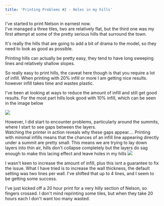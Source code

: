 ```yaml
---
title: 'Printing Problems #2 - Holes in my hills'
---
```


I've started to print Nelson in earnest now.  
I've managed a three tiles, two are relatively flat, but the third one was my first attempt at some of the pretty serious hills that surround the town.

It's really the hills that are going to add a bit of drama to the model, so they need to look as good as possible.

Printing hills can actually be pretty easy, they tend to have long sweeping lines and relatively shallow slopes.  

So really easy to print hills, the caveat here though is that you require a lot of infill.
When printing with 20% infill or more I am getting nice results.  however infill takes time and wastes plastic.

I've been at looking at ways to reduce the amount of infill and still get good results.  For the most part hills look good with 10% infill, which can be seen in the image below

![](https://thefossedog.github.io/images/hillSupports.jpg)

However, I did start to encounter problems, particularly around the summits, where I start to see gaps between the layers.  
Watching the printer in action reveals why these gaps appear.... Printing with minimal infills means that the chances of an infill line appearing directly under a summit are pretty small.  This means we are trying to lay down layers into thin air, hills don't collapse completely but the layers do sag enough to make this lacing effect and leave holes in my hills
![](https://thefossedog.github.io/images/lacedHill.jpg)

I wasn't keen to increase the amount of infill, plus this isnt a guarantee to fix the issue. What I have tried is to increase the wall thickness, the default setting was two lines per wall.  I've shifted that up to 4 lines, and I seem to be getting some success. 

I've just kicked off a 20 hour print for a very hilly section of Nelson, so fingers crossed.  I don't mind reprinting some tiles, but when they take 20 hours each I don't want too many wasted.
